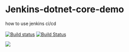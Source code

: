 # Jenkins-dotnet-core-demo
how to use jenkins ci/cd
<br/>
<br/>
[![Build status](https://chenzuo.visualstudio.com/uTest_One/_apis/build/status/uTest_One-.NET%20Desktop-CI)](https://chenzuo.visualstudio.com/uTest_One/_build/latest?definitionId=-1)
[![Build Status](https://jenkins.jiehai-tech.com/job/Jenkins-dotnet-core-demo/badge/icon)](https://jenkins.jiehai-tech.com/job/Jenkins-dotnet-core-demo/)

![](https://jenkins.jiehai-tech.com/job/Jenkins-dotnet-core-demo/badge/icon)
